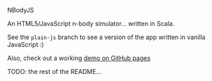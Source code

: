 NBodyJS

An HTML5/JavaScript n-body simulator... written in Scala.

See the `plain-js` branch to see a version of the app written in vanilla JavaScript :)

Also, check out a working [demo on GitHub pages](http://ccampo133.github.com/NBodyJS)

TODO: the rest of the README...

